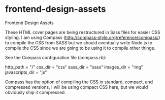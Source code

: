 frontend-design-assets
======================

Frontend Design Assets

These HTML cover pages are being restructured in Sass files for easier CSS styling. 
I am using Compass (http://compass-style.org/reference/compass/) to compile the CSS from SASS but we should eventually write Node.js to compile the CSS since we are going to be 
using it to compile other things. 

See the Compass configuration file (compass.rb):

http_path = "/"
css_dir = "css"
sass_dir = "sass"
images_dir = "img"
javascripts_dir = "js"

Compass has the option of compiling the CSS in standard, compact, and compressed versions, I will be using compact CSS here, but we would obviously ship it compressed. 
